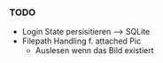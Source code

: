 ### TODO
* Login State persisitieren --> SQLite 
* Filepath Handling f. attached Pic
    * Auslesen wenn das Bild existiert
